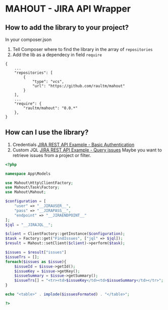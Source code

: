MAHOUT - JIRA API Wrapper
==========================

How to add the library to your project?
----------------------------------------

In your composer.json

1.  Tell Composer where to find the library in the array of `repositories`
2.  Add the lib as a dependecy in field `require`

```
{
    ...
    "repositories": [
        {
            "type": "vcs",
            "url": "https://github.com/raultm/mahout"
        }
    ],
    ...
	"require": {
		"raultm/mahout": "0.0.*"
	},
}
```

How can I use the library?
---------------------------

1. Credentials [JIRA REST API Example - Basic Authentication](https://developer.atlassian.com/display/JIRADEV/JIRA+REST+API+Example+-+Basic+Authentication)
2. Custom JQL [JIRA REST API Example - Query issues](https://developer.atlassian.com/display/JIRADEV/JIRA+REST+API+Example+-+Query+issues) Maybe you want to retrieve issues from a project or filter.

```php
<?php

namespace App\Models

use Mahout\Http\ClientFactory;
use Mahout\Task\Factory;
use Mahout\Mahout;

$configuration = [
    "user" => "__JIRAUSER__",
    "pass" => "__JIRAPASS__",
    "endpoint" => "__JIRAENDPOINT__"
];
$jql = "__JIRAJQL__";

$client = ClientFactory::getInstance($configuration);
$task = Factory::get("FindIssues", ["jql" => $jql]);
$result = Mahout::setClient($client)->perform($task);

$issues = $result["issues"]
$issueTrs = [];
foreach($issues as $issue){
    $issueId = $issue->getId();
    $issueKey = $issue->getKey();
    $issueSummary = $issue->getSummary();
    $issueTrs[] = "<tr><td>$issueKey</td><td>$issueSummary</td></tr>";
}

echo "<table>" . implode($issuesFormated) . "</table>";

?>

```


